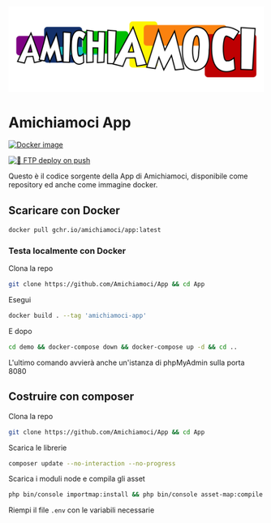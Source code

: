 ![Logo di Amichiamoci](./assets/logos/logo.png "Logo di Amichiamoci")

# Amichiamoci App
[![Docker image](https://github.com/Amichiamoci/App/actions/workflows/docker-build.yml/badge.svg)](https://github.com/Amichiamoci/App/actions/workflows/docker-build.yml)

[![🚀 FTP deploy on push](https://github.com/Amichiamoci/App/actions/workflows/ftp-deploy.yml/badge.svg)](https://github.com/Amichiamoci/App/actions/workflows/ftp-deploy.yml)

Questo è il codice sorgente della App di Amichiamoci, disponibile come repository ed anche come immagine docker.

## Scaricare con Docker
```bash
docker pull gchr.io/amichiamoci/app:latest
```

### Testa localmente con Docker
Clona la repo
```bash
git clone https://github.com/Amichiamoci/App && cd App
```

Esegui
```bash
docker build . --tag 'amichiamoci-app'
```
E dopo
```bash
cd demo && docker-compose down && docker-compose up -d && cd ..
```
L'ultimo comando avvierà anche un'istanza di phpMyAdmin sulla porta 8080


## Costruire con composer
Clona la repo
```bash
git clone https://github.com/Amichiamoci/App && cd App
```

Scarica le librerie
```bash
composer update --no-interaction --no-progress
```

Scarica i moduli node e compila gli asset
```bash
php bin/console importmap:install && php bin/console asset-map:compile
```

Riempi il file `.env` con le variabili necessarie